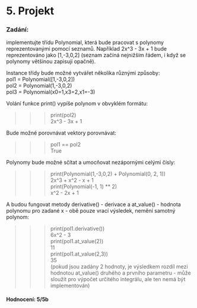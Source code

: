 # 5. Projekt

### Zadání:  
implementujte třídu Polynomial, která bude pracovat s polynomy reprezentovanými pomocí seznamů. Například 2x^3 - 3x + 1 bude  reprezentováno jako [1,-3,0,2] (seznam začíná nejnižším řádem, i když se polynomy většinou zapisují opačně).
    
Instance třídy bude možné vytvářet několika různými způsoby:  
pol1 = Polynomial([1,-3,0,2])  
pol2 = Polynomial(1,-3,0,2)  
pol3 = Polynomial(x0=1,x3=2,x1=-3)  
  
Volání funkce print() vypíše polynom v obvyklém formátu:  
>>> print(pol2)  
2x^3 - 3x + 1  
  
Bude možné porovnávat vektory porovnávat:  
>>> pol1 == pol2  
True  

Polynomy bude možné sčítat a umocňovat nezápornými celými čísly:  
>>> print(Polynomial(1,-3,0,2) + Polynomial(0, 2, 1))  
2x^3 + x^2 - x + 1  
>>> print(Polynomial(-1, 1) ** 2)  
x^2 - 2x  + 1  

A budou fungovat metody derivative() - derivace a at_value() - hodnota polynomu pro zadané x - obě pouze vrací výsledek, nemění samotný polynom:  
>>> print(pol1.derivative())  
6x^2 - 3  
>>> print(pol1.at_value(2))  
11  
>>> print(pol1.at_value(2,3))  
35  
(pokud jsou zadány 2 hodnoty, je výsledkem rozdíl mezi hodnotou at_value() druhého a prvního parametru - může sloužit pro výpočet určitého integrálu, ale ten nemá být implementován)  

#### Hodnocení: 5/5b
